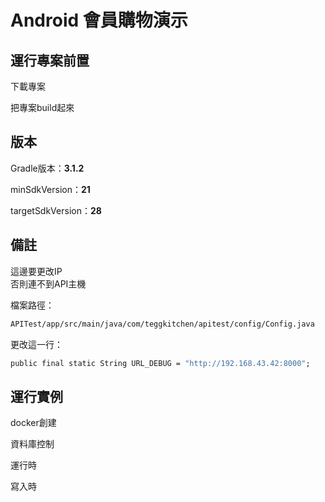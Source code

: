 # Android 會員購物演示



## 運行專案前置

下載專案

把專案build起來

## 版本

Gradle版本：**3.1.2**

minSdkVersion：**21**

targetSdkVersion：**28**

## 備註

這邊要更改IP
</br>
否則連不到API主機

檔案路徑：
```cmd
APITest/app/src/main/java/com/teggkitchen/apitest/config/Config.java 
```

更改這一行：
```cmd
public final static String URL_DEBUG = "http://192.168.43.42:8000";
```

## 運行實例

docker創建


資料庫控制


運行時


寫入時


